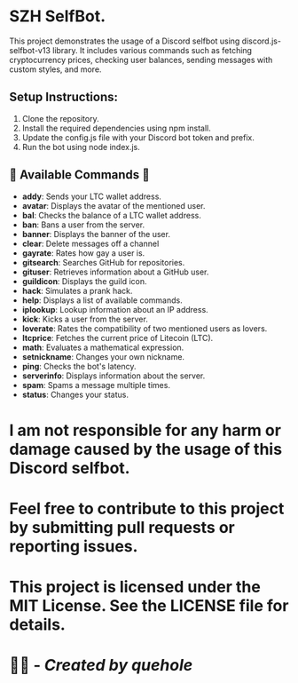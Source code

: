 # SZH SelfBot.
This project demonstrates the usage of a Discord selfbot using discord.js-selfbot-v13 library. It includes various commands such as fetching cryptocurrency prices, checking user balances, sending messages with custom styles, and more.


## Setup Instructions:
1. Clone the repository.
2. Install the required dependencies using npm install.
3. Update the config.js file with your Discord bot token and prefix.
4. Run the bot using node index.js.

## 🚀 **Available Commands** 🚀

- **addy**: Sends your LTC wallet address.
- **avatar**: Displays the avatar of the mentioned user.
- **bal**: Checks the balance of a LTC wallet address.
- **ban**: Bans a user from the server.
- **banner**: Displays the banner of the user.
- **clear**: Delete messages off a channel
- **gayrate**: Rates how gay a user is.
- **gitsearch**: Searches GitHub for repositories.
- **gituser**: Retrieves information about a GitHub user.
- **guildicon**: Displays the guild icon.
- **hack**: Simulates a prank hack.
- **help**: Displays a list of available commands.
- **iplookup**: Lookup information about an IP address.
- **kick**: Kicks a user from the server.
- **loverate**: Rates the compatibility of two mentioned users as lovers.
- **ltcprice**: Fetches the current price of Litecoin (LTC).
- **math**: Evaluates a mathematical expression.
- **setnickname**: Changes your own nickname.
- **ping**: Checks the bot's latency.
- **serverinfo**: Displays information about the server.
- **spam**: Spams a message multiple times.
- **status**: Changes your status.



# I am not responsible for any harm or damage caused by the usage of this Discord selfbot.

# Feel free to contribute to this project by submitting pull requests or reporting issues.

# This project is licensed under the MIT License. See the LICENSE file for details.


# 👨‍💻 - *Created by quehole*
